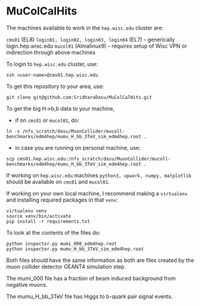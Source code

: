 # MuColCalHits

The machines available to work in the `hep.wisc.edu` cluster are:

`cms01` (EL8)
`login01, login02, login03, login04` (EL7) - generically login.hep.wisc.edu
`mucol01` (Almalinux9) - requires setup of Wisc VPN or indirection through above machines

To login to `hep.wisc.edu` cluster, use:

```
ssh <user-name>@cms01.hep.wisc.edu
```

To get this repository to your area, use:

```
git clone git@github.com:SridharaDasu/MuColCalHits.git
```

To get the big H->b,b data to your machine, 

* if on `cms01` or `mucol01`, do:

```
ln -s /nfs_scratch/dasu/MuonCollider/mucoll-benchmarks/edm4hep/mumu_H_bb_3TeV_sim_edm4hep.root .
```

* in case you are running on personal machine, use:

```
scp cms01.hep.wisc.edu:/nfs_scratch/dasu/MuonCollider/mucoll-benchmarks/edm4hep/mumu_H_bb_3TeV_sim_edm4hep.root .
```

If working on `hep.wisc.edu` machines `python3, upwork, numpy, matplotlib` should be available on `cms01` and `mucol01`.

If working on your own local machine, I recommend making a `virtualenv` and installing required packages in that `venv`:

```
virtualenv venv
source venv/bin/activate
pip install -r requirements.txt
```
To look at the contents of the files do:

```
python inspector.py mumi_000_edm4hep.root
python inspector.py mumu_H_bb_3TeV_sim_edm4hep.root
```

Both files should have the same information as both are files created by the muon collider detector GEANT4 simulation step.

The mumi_000 file has a fraction of beam induced background from negative muons.

The mumu_H_bb_3TeV file has Higgs to b-quark pair signal events.
